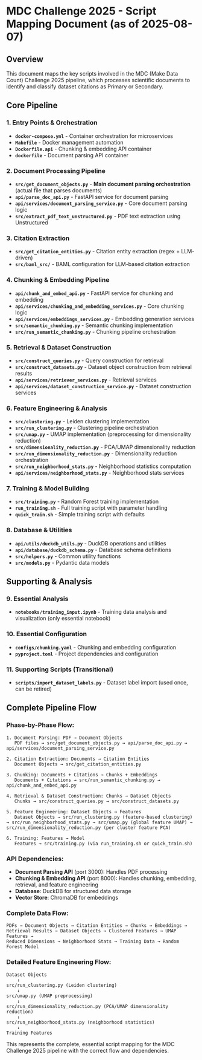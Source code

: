 # MDC Challenge 2025 - Script Mapping Document (as of 2025-08-07)

## Overview
This document maps the key scripts involved in the MDC (Make Data Count) Challenge 2025 pipeline, which processes scientific documents to identify and classify dataset citations as Primary or Secondary.

## Core Pipeline

### 1. **Entry Points & Orchestration**
- **`docker-compose.yml`** - Container orchestration for microservices
- **`Makefile`** - Docker management automation
- **`Dockerfile.api`** - Chunking & embedding API container
- **`dockerfile`** - Document parsing API container

### 2. **Document Processing Pipeline**
- **`src/get_document_objects.py`** - **Main document parsing orchestration** (actual file that parses documents)
- **`api/parse_doc_api.py`** - FastAPI service for document parsing
- **`api/services/document_parsing_service.py`** - Core document parsing logic
- **`src/extract_pdf_text_unstructured.py`** - PDF text extraction using Unstructured

### 3. **Citation Extraction**
- **`src/get_citation_entities.py`** - Citation entity extraction (regex + LLM-driven)
- **`src/baml_src/`** - BAML configuration for LLM-based citation extraction

### 4. **Chunking & Embedding Pipeline**
- **`api/chunk_and_embed_api.py`** - FastAPI service for chunking and embedding
- **`api/services/chunking_and_embedding_services.py`** - Core chunking logic
- **`api/services/embeddings_services.py`** - Embedding generation services
- **`src/semantic_chunking.py`** - Semantic chunking implementation
- **`src/run_semantic_chunking.py`** - Chunking pipeline orchestration

### 5. **Retrieval & Dataset Construction**
- **`src/construct_queries.py`** - Query construction for retrieval
- **`src/construct_datasets.py`** - Dataset object construction from retrieval results
- **`api/services/retriever_services.py`** - Retrieval services
- **`api/services/dataset_construction_service.py`** - Dataset construction services

### 6. **Feature Engineering & Analysis**
- **`src/clustering.py`** - Leiden clustering implementation
- **`src/run_clustering.py`** - Clustering pipeline orchestration
- **`src/umap.py`** - UMAP implementation (preprocessing for dimensionality reduction)
- **`src/dimensionality_reduction.py`** - PCA/UMAP dimensionality reduction
- **`src/run_dimensionality_reduction.py`** - Dimensionality reduction orchestration
- **`src/run_neighborhood_stats.py`** - Neighborhood statistics computation
- **`api/services/neighborhood_stats.py`** - Neighborhood stats services

### 7. **Training & Model Building**
- **`src/training.py`** - Random Forest training implementation
- **`run_training.sh`** - Full training script with parameter handling
- **`quick_train.sh`** - Simple training script with defaults

### 8. **Database & Utilities**
- **`api/utils/duckdb_utils.py`** - DuckDB operations and utilities
- **`api/database/duckdb_schema.py`** - Database schema definitions
- **`src/helpers.py`** - Common utility functions
- **`src/models.py`** - Pydantic data models

## Supporting & Analysis

### 9. **Essential Analysis**
- **`notebooks/training_input.ipynb`** - Training data analysis and visualization (only essential notebook)

### 10. **Essential Configuration**
- **`configs/chunking.yaml`** - Chunking and embedding configuration
- **`pyproject.toml`** - Project dependencies and configuration

### 11. **Supporting Scripts (Transitional)**
- **`scripts/import_dataset_labels.py`** - Dataset label import (used once, can be retired)

## Complete Pipeline Flow

### **Phase-by-Phase Flow:**
```
1. Document Parsing: PDF → Document Objects
   PDF files → src/get_document_objects.py → api/parse_doc_api.py → api/services/document_parsing_service.py

2. Citation Extraction: Documents → Citation Entities
   Document Objects → src/get_citation_entities.py

3. Chunking: Documents + Citations → Chunks + Embeddings
   Documents + Citations → src/run_semantic_chunking.py → api/chunk_and_embed_api.py

4. Retrieval & Dataset Construction: Chunks → Dataset Objects
   Chunks → src/construct_queries.py → src/construct_datasets.py

5. Feature Engineering: Dataset Objects → Features
   Dataset Objects → src/run_clustering.py (feature-based clustering) → src/run_neighborhood_stats.py → src/umap.py (global feature UMAP) → src/run_dimensionality_reduction.py (per cluster feature PCA)

6. Training: Features → Model
   Features → src/training.py (via run_training.sh or quick_train.sh)
```

### **API Dependencies:**
- **Document Parsing API** (port 3000): Handles PDF processing
- **Chunking & Embedding API** (port 8000): Handles chunking, embedding, retrieval, and feature engineering
- **Database**: DuckDB for structured data storage
- **Vector Store**: ChromaDB for embeddings

### **Complete Data Flow:**
```
PDFs → Document Objects → Citation Entities → Chunks → Embeddings → 
Retrieval Results → Dataset Objects → Clustered Features → UMAP Features → 
Reduced Dimensions → Neighborhood Stats → Training Data → Random Forest Model
```

### **Detailed Feature Engineering Flow:**
```
Dataset Objects 
    ↓
src/run_clustering.py (Leiden clustering)
    ↓
src/umap.py (UMAP preprocessing)
    ↓
src/run_dimensionality_reduction.py (PCA/UMAP dimensionality reduction)
    ↓
src/run_neighborhood_stats.py (neighborhood statistics)
    ↓
Training Features
```

This represents the complete, essential script mapping for the MDC Challenge 2025 pipeline with the correct flow and dependencies.